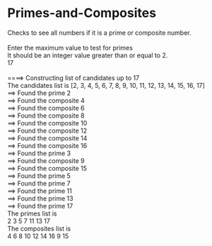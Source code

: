 # Primes-and-Composites
Checks to see all numbers if it is a prime or composite number. </br>
</br>
Enter the maximum value to test for primes</br>
It should be an integer value greater than or equal to 2.</br>
17</br>
</br>
 ====> Constructing list of candidates up to 17</br>
The candidates list is [2, 3, 4, 5, 6, 7, 8, 9, 10, 11, 12, 13, 14, 15, 16, 17]</br>
==> Found the prime 2</br>
==> Found the composite 4</br>
==> Found the composite 6</br>
==> Found the composite 8</br>
==> Found the composite 10</br>
==> Found the composite 12</br>
==> Found the composite 14</br>
==> Found the composite 16</br>
==> Found the prime 3</br>
==> Found the composite 9</br>
==> Found the composite 15</br>
==> Found the prime 5</br>
==> Found the prime 7</br>
==> Found the prime 11</br>
==> Found the prime 13</br>
==> Found the prime 17</br>
The primes list is </br>
2 3 5 7 11 13 17</br> 
The composites list is</br> 
4 6 8 10 12 14 16 9 15 </br>
